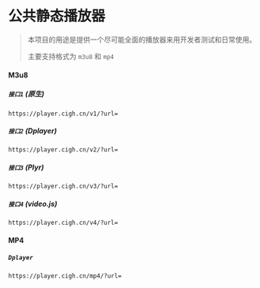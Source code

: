 # 公共静态播放器
 
> 本项目的用途是提供一个尽可能全面的播放器来用开发者测试和日常使用。
> 
> 主要支持格式为 `m3u8` 和 `mp4`

#### M3u8

##### `接口1` (原生)

```url
https://player.cigh.cn/v1/?url=
```

##### `接口2` (Dplayer)

```url
https://player.cigh.cn/v2/?url=
```

##### `接口3` (Plyr)

```url
https://player.cigh.cn/v3/?url=
```

##### `接口4` (video.js)

```url
https://player.cigh.cn/v4/?url=
```

#### MP4

##### `Dplayer`

```url
https://player.cigh.cn/mp4/?url=
```
